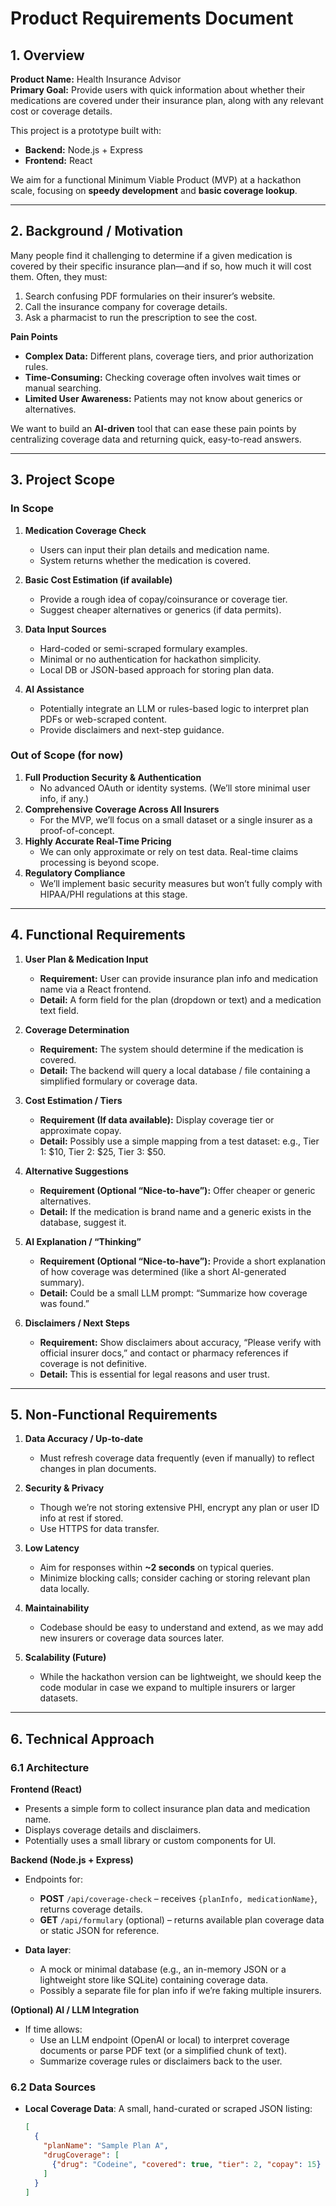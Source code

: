 # Product Requirements Document

## 1. Overview

**Product Name:** Health Insurance Advisor  
**Primary Goal:** Provide users with quick information about whether their medications are covered under their insurance plan, along with any relevant cost or coverage details.

This project is a prototype built with:
- **Backend:** Node.js + Express
- **Frontend:** React

We aim for a functional Minimum Viable Product (MVP) at a hackathon scale, focusing on **speedy development** and **basic coverage lookup**.

---

## 2. Background / Motivation

Many people find it challenging to determine if a given medication is covered by their specific insurance plan—and if so, how much it will cost them. Often, they must:
1. Search confusing PDF formularies on their insurer’s website.
2. Call the insurance company for coverage details.
3. Ask a pharmacist to run the prescription to see the cost.

**Pain Points**  
- **Complex Data:** Different plans, coverage tiers, and prior authorization rules.  
- **Time-Consuming:** Checking coverage often involves wait times or manual searching.  
- **Limited User Awareness:** Patients may not know about generics or alternatives.

We want to build an **AI-driven** tool that can ease these pain points by centralizing coverage data and returning quick, easy-to-read answers.

---

## 3. Project Scope

### In Scope
1. **Medication Coverage Check**  
   - Users can input their plan details and medication name.
   - System returns whether the medication is covered.

2. **Basic Cost Estimation (if available)**  
   - Provide a rough idea of copay/coinsurance or coverage tier.
   - Suggest cheaper alternatives or generics (if data permits).

3. **Data Input Sources**  
   - Hard-coded or semi-scraped formulary examples.
   - Minimal or no authentication for hackathon simplicity.
   - Local DB or JSON-based approach for storing plan data.

4. **AI Assistance**  
   - Potentially integrate an LLM or rules-based logic to interpret plan PDFs or web-scraped content.
   - Provide disclaimers and next-step guidance.

### Out of Scope (for now)
1. **Full Production Security & Authentication**  
   - No advanced OAuth or identity systems. (We’ll store minimal user info, if any.)
2. **Comprehensive Coverage Across All Insurers**  
   - For the MVP, we’ll focus on a small dataset or a single insurer as a proof-of-concept.
3. **Highly Accurate Real-Time Pricing**  
   - We can only approximate or rely on test data. Real-time claims processing is beyond scope.
4. **Regulatory Compliance**  
   - We’ll implement basic security measures but won’t fully comply with HIPAA/PHI regulations at this stage.

---

## 4. Functional Requirements

1. **User Plan & Medication Input**  
   - **Requirement:** User can provide insurance plan info and medication name via a React frontend.  
   - **Detail:** A form field for the plan (dropdown or text) and a medication text field.

2. **Coverage Determination**  
   - **Requirement:** The system should determine if the medication is covered.  
   - **Detail:** The backend will query a local database / file containing a simplified formulary or coverage data.

3. **Cost Estimation / Tiers**  
   - **Requirement (If data available):** Display coverage tier or approximate copay.  
   - **Detail:** Possibly use a simple mapping from a test dataset: e.g., Tier 1: \$10, Tier 2: \$25, Tier 3: \$50.

4. **Alternative Suggestions**  
   - **Requirement (Optional “Nice-to-have”):** Offer cheaper or generic alternatives.  
   - **Detail:** If the medication is brand name and a generic exists in the database, suggest it.

5. **AI Explanation / “Thinking”**  
   - **Requirement (Optional “Nice-to-have”):** Provide a short explanation of how coverage was determined (like a short AI-generated summary).  
   - **Detail:** Could be a small LLM prompt: “Summarize how coverage was found.”

6. **Disclaimers / Next Steps**  
   - **Requirement:** Show disclaimers about accuracy, “Please verify with official insurer docs,” and contact or pharmacy references if coverage is not definitive.  
   - **Detail:** This is essential for legal reasons and user trust.

---

## 5. Non-Functional Requirements

1. **Data Accuracy / Up-to-date**  
   - Must refresh coverage data frequently (even if manually) to reflect changes in plan documents.

2. **Security & Privacy**  
   - Though we’re not storing extensive PHI, encrypt any plan or user ID info at rest if stored.  
   - Use HTTPS for data transfer.

3. **Low Latency**  
   - Aim for responses within **~2 seconds** on typical queries.  
   - Minimize blocking calls; consider caching or storing relevant plan data locally.

4. **Maintainability**  
   - Codebase should be easy to understand and extend, as we may add new insurers or coverage data sources later.

5. **Scalability (Future)**  
   - While the hackathon version can be lightweight, we should keep the code modular in case we expand to multiple insurers or larger datasets.

---

## 6. Technical Approach

### 6.1 Architecture

**Frontend (React)**  
- Presents a simple form to collect insurance plan data and medication name.  
- Displays coverage details and disclaimers.  
- Potentially uses a small library or custom components for UI.

**Backend (Node.js + Express)**  
- Endpoints for:
  - **POST** `/api/coverage-check` – receives `{planInfo, medicationName}`, returns coverage details.  
  - **GET** `/api/formulary` (optional) – returns available plan coverage data or static JSON for reference.

- **Data layer**:  
  - A mock or minimal database (e.g., an in-memory JSON or a lightweight store like SQLite) containing coverage data.  
  - Possibly a separate file for plan info if we’re faking multiple insurers.

**(Optional) AI / LLM Integration**  
- If time allows:
  - Use an LLM endpoint (OpenAI or local) to interpret coverage documents or parse PDF text (or a simplified chunk of text).
  - Summarize coverage rules or disclaimers back to the user.

### 6.2 Data Sources

- **Local Coverage Data**: A small, hand-curated or scraped JSON listing:  
  ```json
  [
    {
      "planName": "Sample Plan A",
      "drugCoverage": [
        {"drug": "Codeine", "covered": true, "tier": 2, "copay": 15}
      ]
    }
  ]